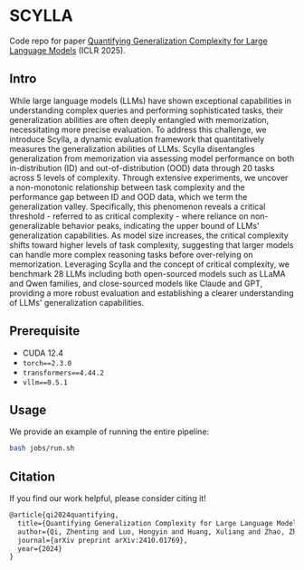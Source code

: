 # SCYLLA
Code repo for paper [Quantifying Generalization Complexity for Large Language Models](https://arxiv.org/abs/2410.01769) (ICLR 2025).

## Intro
While large language models (LLMs) have shown exceptional capabilities in understanding complex queries and performing sophisticated tasks, their generalization abilities are often deeply entangled with memorization, necessitating more precise evaluation. To address this challenge, we introduce Scylla, a dynamic evaluation framework that quantitatively measures the generalization abilities of LLMs. Scylla disentangles generalization from memorization via assessing model performance on both in-distribution (ID) and out-of-distribution (OOD) data through 20 tasks across 5 levels of complexity. Through extensive experiments, we uncover a non-monotonic relationship between task complexity and the performance gap between ID and OOD data, which we term the generalization valley. Specifically, this phenomenon reveals a critical threshold - referred to as critical complexity - where reliance on non-generalizable behavior peaks, indicating the upper bound of LLMs' generalization capabilities. As model size increases, the critical complexity shifts toward higher levels of task complexity, suggesting that larger models can handle more complex reasoning tasks before over-relying on memorization. Leveraging Scylla and the concept of critical complexity, we benchmark 28 LLMs including both open-sourced models such as LLaMA and Qwen families, and close-sourced models like Claude and GPT, providing a more robust evaluation and establishing a clearer understanding of LLMs' generalization capabilities.

## Prerequisite
- CUDA 12.4
- `torch==2.3.0`
- `transformers==4.44.2`
- `vllm==0.5.1`

## Usage
We provide an example of running the entire pipeline:
```bash
bash jobs/run.sh
```

## Citation
If you find our work helpful, please consider citing it!
```txt
@article{qi2024quantifying,
  title={Quantifying Generalization Complexity for Large Language Models},
  author={Qi, Zhenting and Luo, Hongyin and Huang, Xuliang and Zhao, Zhuokai and Jiang, Yibo and Fan, Xiangjun and Lakkaraju, Himabindu and Glass, James},
  journal={arXiv preprint arXiv:2410.01769},
  year={2024}
}
```
